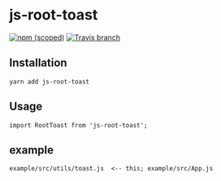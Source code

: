 # js-root-toast

[![npm (scoped)](https://img.shields.io/npm/v/@appandflow/masonry-list.svg)](https://www.npmjs.com/package/@appandflow/masonry-list) [![Travis branch](https://img.shields.io/travis/AppAndFlow/react-native-masonry-list/master.svg)](https://travis-ci.org/AppAndFlow/react-native-masonry-list)

 
## Installation

`yarn add js-root-toast`

## Usage

`import RootToast from 'js-root-toast';`

## example

`
example/src/utils/toast.js  <-- this;
example/src/App.js
`
